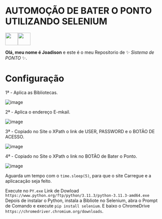 # AUTOMOÇÃO DE BATER O PONTO UTILIZANDO SELENIUM 


<img src="https://cdn.jsdelivr.net/gh/devicons/devicon/icons/python/python-original-wordmark.svg" width="40" height="40"/><img src="https://cdn.jsdelivr.net/gh/devicons/devicon/icons/selenium/selenium-original.svg" width="40" height="40" />
 
**Olá, meu nome é Joadison** e este é o meu Repositorio de ✨ _Sistema de PONTO_ ✨.

# Configuração
1ª - Aplica as Bibliotecas.

![image](https://github.com/Joadison/SistemadePonto/assets/32674418/e987ab46-ccdf-4a26-8402-1dfeb04dc2ab)

2ª - Aplica o endereço E-mkail.

![image](https://github.com/Joadison/SistemadePonto/assets/32674418/0041857a-f985-40b5-836a-1e58874cdcb4)

3ª - Copiado no Site o XPath o link de USER, PASSWORD e o BOTÃO DE ACESSO.

![image](https://github.com/Joadison/SistemadePonto/assets/32674418/a5f7dc93-267a-481d-9259-584d96879094)

4ª - Copiado no Site o XPath o link no BOTÃO de Bater o Ponto.

![image](https://github.com/Joadison/SistemadePonto/assets/32674418/a01fbb0e-4a44-4e94-9c1b-02e01c707e29)

Aguarda um tempo com o `time.sleep(5)`, para que o site Carregue e a aplicacação seja feito.

Execute no `PY.exe`
Link de Dowload `https://www.python.org/ftp/python/3.11.3/python-3.11.3-amd64.exe`
Depois de instalar o Python, instala a Bibliote no Selenium, abra o Prompt de Comando e execute `pip install selenium`.
E baixo o ChromeDrive `https://chromedriver.chromium.org/downloads`. 
